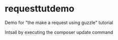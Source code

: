 # requesttutdemo
Demo for "the make a request using guzzle" tutorial

Intsall by executing the composer update command
